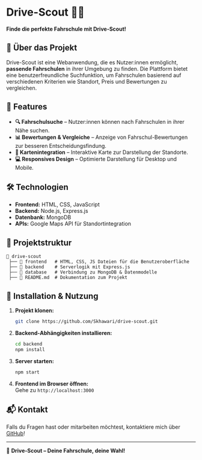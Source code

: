 # Drive-Scout 🚗💡

**Finde die perfekte Fahrschule mit Drive-Scout!**

## 📌 Über das Projekt
Drive-Scout ist eine Webanwendung, die es Nutzer:innen ermöglicht, **passende Fahrschulen** in ihrer Umgebung zu finden. Die Plattform bietet eine benutzerfreundliche Suchfunktion, um Fahrschulen basierend auf verschiedenen Kriterien wie Standort, Preis und Bewertungen zu vergleichen.

## 🚀 Features
- **🔍 Fahrschulsuche** – Nutzer:innen können nach Fahrschulen in ihrer Nähe suchen.
- **📊 Bewertungen & Vergleiche** – Anzeige von Fahrschul-Bewertungen zur besseren Entscheidungsfindung.
- **📍 Kartenintegration** – Interaktive Karte zur Darstellung der Standorte.
- **💻 Responsives Design** – Optimierte Darstellung für Desktop und Mobile.

## 🛠️ Technologien
- **Frontend:** HTML, CSS, JavaScript
- **Backend:** Node.js, Express.js
- **Datenbank:** MongoDB
- **APIs:** Google Maps API für Standortintegration

## 📂 Projektstruktur
```
📁 drive-scout
 ├── 📂 frontend   # HTML, CSS, JS Dateien für die Benutzeroberfläche
 ├── 📂 backend    # Serverlogik mit Express.js
 ├── 📂 database   # Verbindung zu MongoDB & Datenmodelle
 ├── 📄 README.md  # Dokumentation zum Projekt
```

## 🔧 Installation & Nutzung
1. **Projekt klonen:**  
   ```bash
   git clone https://github.com/Skhawari/drive-scout.git
   ```
2. **Backend-Abhängigkeiten installieren:**  
   ```bash
   cd backend
   npm install
   ```
3. **Server starten:**  
   ```bash
   npm start
   ```
4. **Frontend im Browser öffnen:**  
   Gehe zu `http://localhost:3000`

## 📬 Kontakt
Falls du Fragen hast oder mitarbeiten möchtest, kontaktiere mich über [GitHub](https://github.com/Skhawari)!

---
🚗 **Drive-Scout – Deine Fahrschule, deine Wahl!**
